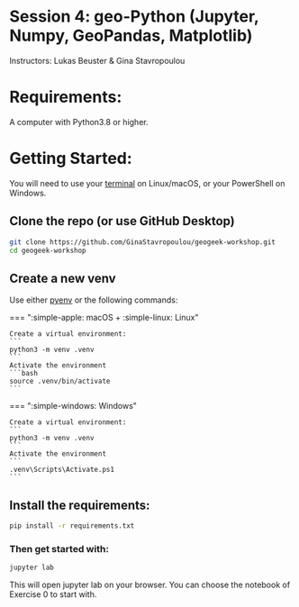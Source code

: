 

# Session 4: geo-Python (Jupyter, Numpy, GeoPandas, Matplotlib)

Instructors: Lukas Beuster & Gina Stavropoulou


# Requirements: 

A computer with Python3.8 or higher.


# Getting Started:

You will need to use your [terminal](../../computer/terminal.md) on Linux/macOS, or your PowerShell on Windows. 

## Clone the repo (or use GitHub Desktop)

```bash
git clone https://github.com/GinaStavropoulou/geogeek-workshop.git
cd geogeek-workshop
```

## Create a new venv

Use either [pyenv](../../python/venv.md) or the following commands:

=== ":simple-apple: macOS + :simple-linux: Linux"
  
    Create a virtual environment:
    ```
    python3 -m venv .venv
    ```
    Activate the environment 
    ```bash
    source .venv/bin/activate
    ```

=== ":simple-windows: Windows"

    Create a virtual environment:
    ```
    python3 -m venv .venv
    ```
    Activate the environment 
    ```
    .venv\Scripts\Activate.ps1
    ```


## Install the requirements:
```bash
pip install -r requirements.txt
```

### Then get started with:

```bash
jupyter lab
```

This will open jupyter lab on your browser. You can choose the notebook of Exercise 0 to start with. 